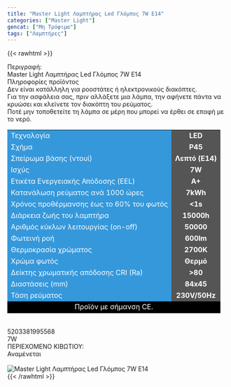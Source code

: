 ```yaml
---
title: "Master Light Λαμπτήρας Led Γλόμπος 7W E14"
categories: ["Master Light"]
gencat: ["Μη Τρόφιμα"]
tags: ["Λαμπτήρες"]
---
```

{{< rawhtml >}}

<div class="sload392"><div class="product"><div id="sistatika">Περιγραφή:</div><div class="alltext">Master Light Λαμπτήρας Led Γλόμπος 7W E14</div><div id="loipa">Πληροφορίες προϊόντος</div><div class="alltext">Δεν είναι κατάλληλη για ροοστάτες ή ηλεκτρονικούς διακόπτες.<br>Για την ασφάλεια σας, πριν αλλάξετε μια λάμπα, την αφήνετε πάντα να κρυώσει και κλείνετε τον διακόπτη του ρεύματος.<br>Ποτέ μην τοποθετείτε τη λάμπα σε μέρη που μπορεί να έρθει σε επαφή με το νερό.</div><div class="tabout"><table id="diatable"><tbody><tr><td style="background-color:#3598db"><span style="color:#fff">Τεχνολογία</span></td><td style="background-color:#555;text-align:center"><strong><span style="color:#fff">LED</span></strong></td></tr><tr><td style="background-color:#3598db"><span style="color:#fff">Σχήμα</span></td><td style="background-color:#555;text-align:center"><strong><span style="color:#fff">P45</span></strong></td></tr><tr><td style="background-color:#3598db"><span style="color:#fff">Σπείρωμα βάσης (ντουί)</span></td><td style="background-color:#555;text-align:center"><strong><span style="color:#fff">Λεπτό (E14)</span></strong></td></tr><tr><td style="background-color:#3598db"><span style="color:#fff">Ισχύς</span></td><td style="background-color:#555;text-align:center"><strong><span style="color:#fff">7W</span></strong></td></tr><tr><td style="background-color:#3598db"><span style="color:#fff">Ετικέτα Ενεργειακής Απόδοσης (EEL)</span></td><td style="background-color:#555;text-align:center"><strong><span style="color:#fff">A+</span></strong></td></tr><tr><td style="background-color:#3598db"><span style="color:#fff">Κατανάλωση ρεύματος ανά 1000 ώρες</span></td><td style="background-color:#555;text-align:center"><strong><span style="color:#fff">7kWh</span></strong></td></tr><tr><td style="background-color:#3598db"><span style="color:#fff">Χρόνος προθέρμανσης έως το 60% του φωτός</span></td><td style="background-color:#555;text-align:center"><strong><span style="color:#fff">&lt;1s</span></strong></td></tr><tr><td style="background-color:#3598db"><span style="color:#fff">Διάρκεια ζωής του λαμπτήρα</span></td><td style="background-color:#555;text-align:center"><strong><span style="color:#fff">15000h</span></strong></td></tr><tr><td style="background-color:#3598db"><span style="color:#fff">Αριθμός κύκλων λειτουργίας (on-off)</span></td><td style="background-color:#555;text-align:center"><strong><span style="color:#fff">50000</span></strong></td></tr><tr><td style="background-color:#3598db"><span style="color:#fff">Φωτεινή ροή</span></td><td style="background-color:#555;text-align:center"><strong><span style="color:#fff">600lm</span></strong></td></tr><tr><td style="background-color:#3598db"><span style="color:#fff">Θερμοκρασία χρώματος</span></td><td style="background-color:#555;text-align:center"><strong><span style="color:#fff">2700K</span></strong></td></tr><tr><td style="background-color:#3598db"><span style="color:#fff">Χρώμα φωτός</span></td><td style="background-color:#555;text-align:center"><strong><span style="color:#fff">Θερμό</span></strong></td></tr><tr><td style="background-color:#3598db"><span style="color:#fff">Δείκτης χρωματικής απόδοσης CRI (Ra)</span></td><td style="background-color:#555;text-align:center"><strong><span style="color:#fff">&gt;80</span></strong></td></tr><tr><td style="background-color:#3598db"><span style="color:#fff">Διαστάσεις (mm)</span></td><td style="background-color:#555;text-align:center"><strong><span style="color:#fff">84x45</span></strong></td></tr><tr><td style="background-color:#3598db"><span style="color:#fff">Τάση ρεύματος</span></td><td style="background-color:#555;text-align:center"><strong><span style="color:#fff">230V/50Hz</span></strong></td></tr><tr><td style="background-color:#000;text-align:center" colspan="2"><span style="color:#fff">Προϊόν με σήμανση CE.</span></td></tr></tbody></table></div><br><div id="barcode"><div id="barimage1"></div><span id="bartext">5203381995568</span></div><div id="varos"><div id="powerimage"></div><span id="varostext">7W</span></div><div id="kivotio">ΠΕΡΙΕΧΟΜΕΝΟ ΚΙΒΩΤΙΟΥ:&nbsp;<br>Αναμένεται</div><br><div class="pimg"><img title="Master Light Λαμπτήρας Led Γλόμπος 7W E14" src="/media/images/master-light-lampthras-led-glompos-7w-e14.jpg" alt="Master Light Λαμπτήρας Led Γλόμπος 7W E14"></div></div></div>
{{< /rawhtml >}}


